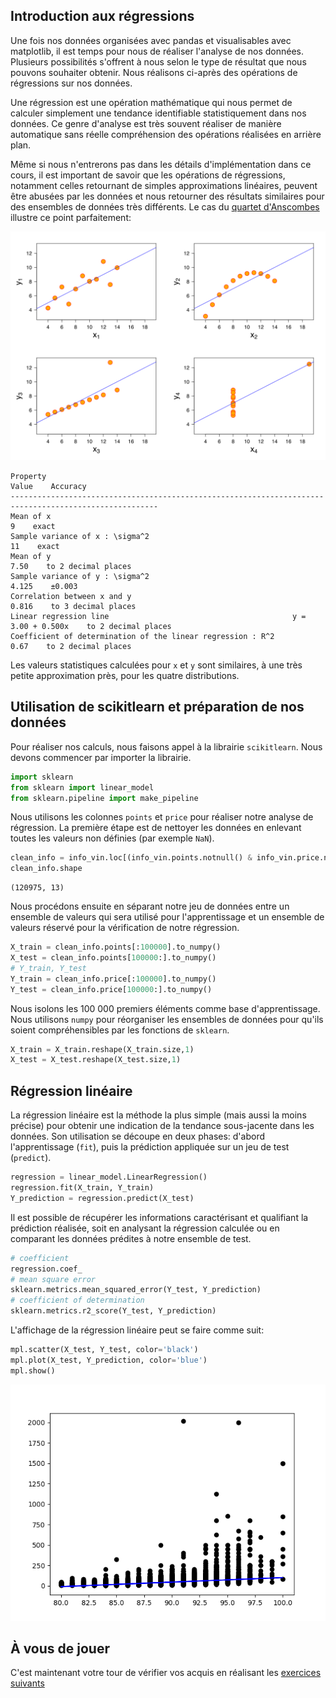 
## Introduction aux régressions

Une fois nos données organisées avec pandas et visualisables avec matplotlib, il est temps pour nous de réaliser l'analyse de nos données. Plusieurs possibilités s'offrent à nous selon le type de résultat que nous pouvons souhaiter obtenir. Nous réalisons ci-après des opérations de régressions sur nos données.

Une régression est une opération mathématique qui nous permet de calculer simplement une tendance identifiable statistiquement dans nos données. Ce genre d'analyse est très souvent réaliser de manière automatique sans réelle compréhension des opérations réalisées en arrière plan.

Même si nous n'entrerons pas dans les détails d'implémentation dans ce cours, il est important de savoir que les opérations de régressions, notamment celles retournant de simples approximations linéaires, peuvent être abusées par les données et nous retourner des résultats similaires pour des ensembles de données très différents. Le cas du [quartet d'Anscombes](https://en.wikipedia.org/wiki/Anscombe%27s_quartet) illustre ce point parfaitement:

![image](./image/8_1.png)

```
Property                                                                   Value    Accuracy
-------------------------------------------------------------------------------------------------------
Mean of x                                                                      9    exact
Sample variance of x : \sigma^2                                               11    exact
Mean of y	                                                                7.50    to 2 decimal places
Sample variance of y : \sigma^2                                            4.125    ±0.003
Correlation between x and y	                                               0.816    to 3 decimal places
Linear regression line	                                       y = 3.00 + 0.500x    to 2 decimal places
Coefficient of determination of the linear regression : R^2                 0.67    to 2 decimal places
```

Les valeurs statistiques calculées pour `x` et `y` sont similaires, à une très petite approximation près, pour les quatre distributions.

## Utilisation de scikitlearn et préparation de nos données

Pour réaliser nos calculs, nous faisons appel à la librairie `scikitlearn`. Nous devons commencer par importer la librairie.

```python
import sklearn
from sklearn import linear_model
from sklearn.pipeline import make_pipeline
```

Nous utilisons les colonnes `points` et `price` pour réaliser notre analyse de régression. La première étape est de nettoyer les données en enlevant toutes les valeurs non définies (par exemple `NaN`).

```python
clean_info = info_vin.loc[(info_vin.points.notnull() & info_vin.price.notnull()]
clean_info.shape
```

```
(120975, 13)
```

Nous procédons ensuite en séparant notre jeu de données entre un ensemble de valeurs qui sera utilisé pour l'apprentissage et un ensemble de valeurs réservé pour la vérification de notre régression.

```python
X_train = clean_info.points[:100000].to_numpy()
X_test = clean_info.points[100000:].to_numpy()
# Y_train, Y_test
Y_train = clean_info.price[:100000].to_numpy()
Y_test = clean_info.price[100000:].to_numpy()
```

Nous isolons les 100 000 premiers éléments comme base d'apprentissage. Nous utilisons `numpy` pour réorganiser les ensembles de données pour qu'ils soient compréhensibles par les fonctions de `sklearn`.

```python
X_train = X_train.reshape(X_train.size,1)
X_test = X_test.reshape(X_test.size,1)
```

## Régression linéaire 

La régression linéaire est la méthode la plus simple (mais aussi la moins précise) pour obtenir une indication de la tendance sous-jacente dans les données. Son utilisation se découpe en deux phases: d'abord l'apprentissage (`fit`), puis la prédiction appliquée sur un jeu de test (`predict`).

```python
regression = linear_model.LinearRegression()
regression.fit(X_train, Y_train)
Y_prediction = regression.predict(X_test)
```

Il est possible de récupérer les informations caractérisant et qualifiant la prédiction réalisée, soit en analysant la régression calculée ou en comparant les données prédites à notre ensemble de test.

```python
# coefficient
regression.coef_
# mean square error
sklearn.metrics.mean_squared_error(Y_test, Y_prediction)
# coefficient of determination
sklearn.metrics.r2_score(Y_test, Y_prediction)
```

L'affichage de la régression linéaire peut se faire comme suit:

```python
mpl.scatter(X_test, Y_test, color='black')
mpl.plot(X_test, Y_prediction, color='blue')
mpl.show()
```


![image](./image/8_2.png)


## À vous de jouer

C'est maintenant votre tour de vérifier vos acquis en réalisant les [exercices suivants](./8_exercice.md)

